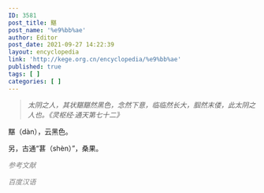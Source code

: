 ```yaml
---
ID: 3581
post_title: 黮
post_name: '%e9%bb%ae'
author: Editor
post_date: 2021-09-27 14:22:39
layout: encyclopedia
link: 'http://kege.org.cn/encyclopedia/%e9%bb%ae'
published: true
tags: [ ]
categories: [ ]
---
```

<blockquote><em>太阴之人，其状黮黮然黑色，念然下意，临临然长大，腘然末偻，此太阴之人也。《灵枢经·通天第七十二》</em></blockquote>
黮（dàn），云黑色。

另，古通“葚（shèn）”，桑果。

<span style="color: #808080;"><em>参考文献</em></span>

<span style="color: #808080;"><em>百度汉语</em></span>